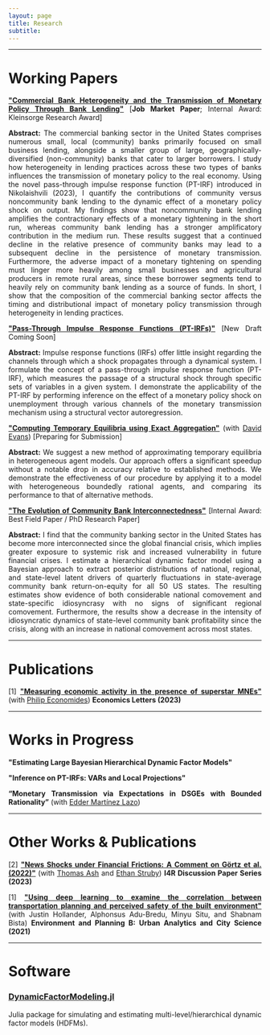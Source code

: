 ```yaml
---
layout: page
title: Research
subtitle: 
---
```

<style>body {text-align: justify}</style>
---
# <b>Working Papers</b> 

[<ins>**"Commercial Bank Heterogeneity and the Transmission of Monetary Policy Through Bank Lending"**</ins>](https://gionikola.github.io/cv/jmp_nikolaishvili.pdf) [**Job Market Paper**; Internal Award: Kleinsorge Research Award]

<b>Abstract:</b>
The commercial banking sector in the United States comprises numerous small, local (community) banks primarily focused on small business lending, alongside a smaller group of large, geographically-diversified (non-community) banks that cater to larger borrowers.
I study how heterogeneity in lending practices across these two types of banks influences the transmission of monetary policy to the real economy.
Using the novel pass-through impulse response function (PT-IRF) introduced in Nikolaishvili (2023), I quantify the contributions of community versus noncommunity bank lending to the dynamic effect of a monetary policy shock on output.
My findings show that noncommunity bank lending amplifies the contractionary effects of a monetary tightening in the short run, whereas community bank lending has a stronger amplificatory contribution in the medium run.
These results suggest that a continued decline in the relative presence of community banks may lead to a subsequent decline in the persistence of monetary transmission.
Furthermore, the adverse impact of a monetary tightening on spending must linger more heavily among small businesses and agricultural producers in remote rural areas, since these borrower segments tend to heavily rely on community bank lending as a source of funds.
In short, I show that the composition of the commercial banking sector affects the timing and distributional impact of monetary policy transmission through heterogeneity in lending practices.

[<ins>**"Pass-Through Impulse Response Functions (PT-IRFs)"**</ins>](https://gionikola.github.io/cv/ptirfs_nikolaishvili.pdf) [New Draft Coming Soon]

<b>Abstract:</b>
Impulse response functions (IRFs) offer little insight regarding the channels through which a shock propagates through a dynamical system. 
I formulate the concept of a pass-through impulse response function (PT-IRF), which measures the passage of a structural shock through specific sets of variables in a given system. 
I demonstrate the applicability of the PT-IRF by performing inference on the effect of a monetary policy shock on unemployment through various channels of the monetary transmission mechanism using a structural vector autoregression.

[<ins>**"Computing Temporary Equilibria using Exact Aggregation"**</ins>](https://gionikola.github.io/cv/evans&nikolaishvili_2023.pdf) (with [David Evans](http://econevans.com/)) [Preparing for Submission]

<b>Abstract:</b>
We suggest a new method of approximating temporary equilibria in heterogeneous agent models. 
Our approach offers a significant speedup without a notable drop in accuracy relative to established methods.
We demonstrate the effectiveness of our procedure by applying it to a model with heterogeneous boundedly rational agents, and comparing its performance to that of alternative methods.

[<ins>**"The Evolution of Community Bank Interconnectedness"**</ins>](https://gionikola.github.io/cv/wp_cbinterconnectedness_nikolaishvili.pdf) [Internal Award: Best Field Paper / PhD Research Paper]

<b>Abstract:</b>
I find that the community banking sector in the United States has become more interconnected since the global financial crisis, which implies greater exposure to systemic risk and increased vulnerability in future financial crises.
I estimate a hierarchical dynamic factor model using a Bayesian approach to extract posterior distributions of national, regional, and state-level latent drivers of quarterly fluctuations in state-average community bank return-on-equity for all 50 US states.
The resulting estimates show evidence of both considerable national comovement and state-specific idiosyncrasy with no signs of significant regional comovement. 
Furthermore, the results show a decrease in the intensity of idiosyncratic dynamics of state-level community bank profitability since the crisis, along with an increase in national comovement across most states.

---
# <b>Publications</b>

[1] [<ins>**"Measuring economic activity in the presence of superstar MNEs"**</ins>](https://doi.org/10.1016/j.econlet.2023.111077) (with [Philip Economides](https://philip-economides.com/)) **Economics Letters (2023)**

---
# <b>Works in Progress</b>

**"Estimating Large Bayesian Hierarchical Dynamic Factor Models"**

**"Inference on PT-IRFs: VARs and Local Projections"**

**“Monetary Transmission via Expectations in DSGEs with Bounded Rationality”** (with [Edder Martínez Lazo]([https://economics.uoregon.edu/profile/edderfer/](https://cas.uoregon.edu/directory/social-sciences/all/edderfer))) 

---
# <b>Other Works & Publications </b>

[2] [<ins>**"News Shocks under Financial Frictions: A Comment on Görtz et al. (2022)"**</ins>](https://journals.sagepub.com/doi/abs/10.1177/2399808320959079) (with [Thomas Ash](https://sites.google.com/view/thomasash) and [Ethan Struby](https://sites.google.com/site/strubyecon/)) **I4R Discussion Paper Series (2023)**

[1] [<ins>**"Using deep learning to examine the correlation between transportation planning and perceived safety of the built environment"**</ins>](https://journals.sagepub.com/doi/abs/10.1177/2399808320959079) (with Justin Hollander, Alphonsus Adu-Bredu, Minyu Situ, and Shabnam Bista) **Environment and Planning B: Urban Analytics and City Science (2021)**

---
# <b>Software</b>

### <b>[DynamicFactorModeling.jl](https://github.com/gionikola/DynamicFactorModeling.jl)</b>

Julia package for simulating and estimating multi-level/hierarchical dynamic factor models (HDFMs).
